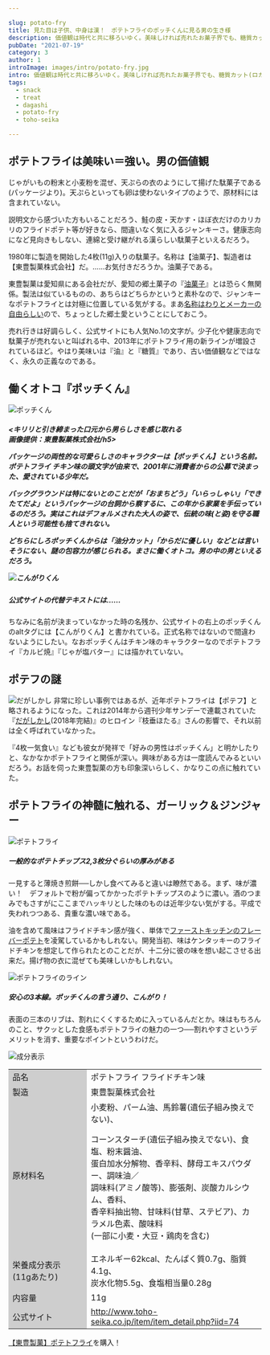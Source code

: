 ```yaml
---

slug: potato-fry
title: 見た目は子供、中身は漢！　ポテトフライのポッチくんに見る男の生き様
description: 価値観は時代と共に移ろいゆく。美味しければ売れたお菓子界でも、糖質カット(ロカボ)やギルトフリー等、健康志向が目立ってきている。油や糖質はもう古いのか──否、変わらない良さも必ずある。ポテトフライに見る、男の世界。
pubDate: "2021-07-19"
category: 3
author: 1
introImage: images/intro/potato-fry.jpg
intro: 価値観は時代と共に移ろいゆく。美味しければ売れたお菓子界でも、糖質カット(ロカボ)やギルトフリー等、健康志向が目立ってきている。油や糖質はもう古いのか──否、変わらない良さも必ずある。ポテトフライに見る、男の世界。
tags:
  - snack
  - treat
  - dagashi
  - potato-fry
  - toho-seika

---
```


## ポテトフライは美味い＝強い。男の価値観

じゃがいもの粉末と小麦粉を混ぜ、天ぷらの衣のようにして揚げた駄菓子である(パッケージより)。天ぷらといっても卵は使わないタイプのようで、原材料には含まれていない。

説明文から感づいた方もいることだろう、鮭の皮・天かす・ほぼ衣だけのカリカリのフライドポテト等が好きなら、間違いなく気に入るジャンキーさ。健康志向になど見向きもしない、連綿と受け継がれる漢らしい駄菓子といえるだろう。

1980年に製造を開始した4枚(11g)入りの駄菓子。名称は【油菓子】、製造者は【東豊製菓株式会社】だ。……お気付きだろうか。油菓子である。

東豊製菓は愛知県にある会社だが、愛知の郷土菓子の『<a href="http://www.nisshin-oillio.com/report/kikou/vol33.shtml" target="_blank" rel="noopener">油菓子</a>』とは恐らく無関係。製法は似ているものの、あちらはどちらかというと素朴なので、ジャンキーなポテトフライとは対極に位置している気がする。まあ<a href="https://backnumber.dailyportalz.jp/2008/04/08/b/" target="_blank" rel="noopener">名称はわりとメーカーの自由らしい</a>ので、ちょっとした郷土愛ということにしておこう。


売れ行きは好調らしく、公式サイトにも人気No.1の文字が。少子化や健康志向で駄菓子が売れないと叫ばれる中、2013年にポテトフライ用の新ラインが増設されているほど。やはり美味いは『油』と『糖質』であり、古い価値観などではなく、永久の正義なのである。

## 働くオトコ『ポッチくん』

![ポッチくん](/images/potato-fry/1.jpg)
<h5 class="note-box"><キリリと引き締まった口元から男らしさを感じ取れる<br />画像提供：東豊製菓株式会社/h5>

パッケージの両性的な可愛らしさのキャラクターは【ポッチくん】という名前。ポテトフライ チキン味の頭文字が由来で、2001年に消費者からの公募で決まった、愛されている少年だ。

バックグラウンドは特にないとのことだが「おまちどう」「いらっしゃい」「できたてだよ」というパッケージの台詞から察するに、この年から家業を手伝っているのだろう。実はこれはデフォルメされた大人の姿で、伝統の味(と姿)を守る職人という可能性も捨てきれない。

どちらにしろポッチくんからは「油分カット」「からだに優しい」などとは言いそうにない、謎の包容力が感じられる。まさに働くオトコ。男の中の男といえるだろう。


![こんがりくん](/images/potato-fry/2.jpg)
<h5 class="note-box">公式サイトの代替テキストには……</h5>

ちなみに名前が決まっていなかった時の名残か、公式サイトの右上のポッチくんのaltタグには【こんがりくん】と書かれている。正式名称ではないので間違わないようにしたい。なおポッチくんはチキン味のキャラクターなのでポテトフライ『カルビ焼』『じゃが塩バター』には描かれていない。

## ポテフの謎

![だがしかし](/images/potato-fry/3.jpg)
非常に珍しい事例ではあるが、近年ポテトフライは【ポテフ】と略されるようになった。これは2014年から週刊少年サンデーで連載されていた『<a href="https://prtimes.jp/main/html/rd/p/000000011.000000812.html" target="_blank" rel="noopener">だがしかし</a>(2018年完結)』のヒロイン『枝垂ほたる』さんの影響で、それ以前は全く呼ばれていなかった。

『4枚一気食い』なども彼女が発祥で「好みの男性はポッチくん」と明かしたりと、なかなかポテトフライと関係が深い。興味がある方は一度読んでみるといいだろう。お話を伺った東豊製菓の方も印象深いらしく、かなりこの点に触れていた。

## ポテトフライの神髄に触れる、ガーリック＆ジンジャー

![ポテトフライ](/images/potato-fry/4.jpg)
<h5 class="note-box">一般的なポテトチップス2,3枚分ぐらいの厚みがある</h5>
一見すると薄焼き煎餅──しかし食べてみると違いは瞭然である。まず、味が濃い！　デフォルトで粉が偏ってかかったポテトチップスのように濃い。酒のつまみでもさすがにここまでハッキリとした味のものは近年少ない気がする。平成で失われつつある、貴重な濃い味である。

油を含めて風味はフライドチキン感が強く、単体で<a href="https://www.first-kitchen.co.jp/menu/?menucat=6" target="_blank" rel="noopener">ファーストキッチンのフレーバーポテト</a>を凌駕しているかもしれない。開発当初、味はケンタッキーのフライドチキンを想定して作られたとのことだが、十二分に彼の味を想い起こさせる出来だ。揚げ物の衣に混ぜても美味しいかもしれない。


![ポテトフライのライン](/images/potato-fry/5.jpg)
<h5 class="note-box">安心の3本線。ポッチくんの言う通り、こんがり！</h5>

表面の三本のリブは、割れにくくするために入っているんだとか。味はもちろんのこと、サクッとした食感もポテトフライの魅力の一つ──割れやすさというデメリットを消す、重要なポイントというわけだ。


![成分表示](/images/potato-fry/6.jpg)
<div class="overflow-x-auto">
<table class="skeletonTable" border="0" width="100%" cellspacing="0" cellpadding="1">
<tbody>
<tr>
<td style="width: 140px;" bgcolor="#cecece">品名</td>
<td>ポテトフライ フライドチキン味</td>
</tr>
<tr>
<td bgcolor="#cecece">製造</td>
<td>東豊製菓株式会社</td>
</tr>
<tr>
<td bgcolor="#cecece">原材料名</td>
<td>小麦粉、パーム油、馬鈴薯(遺伝子組み換えでない)、
<p>コーンスターチ(遺伝子組み換えでない)、食塩、粉末醤油、<br />蛋白加水分解物、香辛料、酵母エキスパウダー、調味油／<br />調味料(アミノ酸等)、膨張剤、炭酸カルシウム、香料、<br />香辛料抽出物、甘味料(甘草、ステビア)、カラメル色素、酸味料<br />(一部に小麦・大豆・鶏肉を含む)</p>
</td>
</tr>
<tr>
<td bgcolor="#cecece">栄養成分表示<br />(11gあたり)</td>
<td>エネルギー62kcal、たんぱく質0.7g、脂質4.1g、<br />炭水化物5.5g、食塩相当量0.28g</td>
</tr>
<tr>
<td bgcolor="#cecece">内容量</td>
<td>11g</td>
</tr>
<tr>
<td bgcolor="#cecece">公式サイト</td>
<td><a href="http://www.toho-seika.co.jp/item/item_detail.php?iid=74" target="_blank" rel="noopener">http://www.toho-seika.co.jp/item/item_detail.php?iid=74</a></td>
</tr>
</tbody>
</table>
</div>
<a href="https://amzn.to/3aqTUCh" target="_blank" rel="noopener">【東豊製菓】ポテトフライ</a>を購入！